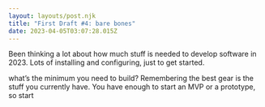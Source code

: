 ```yaml
---
layout: layouts/post.njk
title: "First Draft #4: bare bones"
date: 2023-04-05T03:07:28.015Z
---
```

Been thinking a lot about how much stuff is needed to develop software in 2023. Lots of installing and configuring, just to get started.

what’s the minimum you need to build? Remembering the best gear is the stuff you currently have. You have enough to start an MVP or a prototype, so start